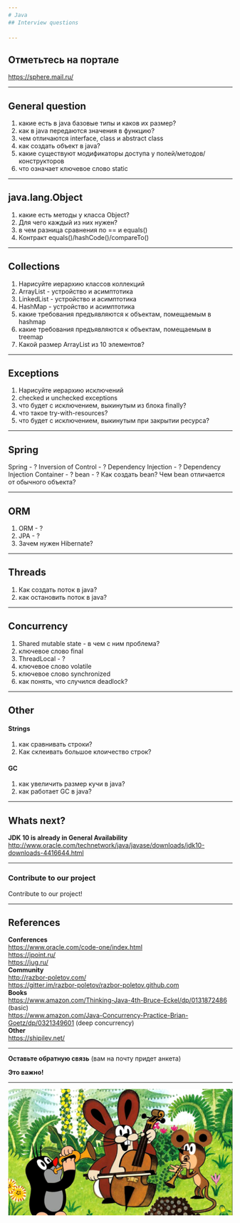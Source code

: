 ```yaml
---
# Java
## Interview questions

---
```

## Отметьтесь на портале
https://sphere.mail.ru/

---
## General question
1. какие есть в java базовые типы и каков их размер?
1. как в java передаются значения в функцию?
1. чем отличаются interface, class и abstract class
1. как создать объект в java?
1. какие существуют модификаторы доступа у полей/методов/конструкторов
1. что означает ключевое слово static

---
## java.lang.Object
1. какие есть методы у класса Object?
1. Для чего каждый из них нужен?
1. в чем разница сравнения по == и equals()
1. Контракт equals()/hashCode()/compareTo()

---
## Collections
1. Нарисуйте иерархию классов коллекций
1. ArrayList - устройство и асимптотика
1. LinkedList - устройство и асимптотика
1. HashMap - устройство и асимптотика
1. какие требования предъявляются к объектам, помещаемым в hashmap
1. какие требования предъявляются к объектам, помещаемым в treemap
1. Какой размер ArrayList из 10 элементов?

---
## Exceptions
1. Нарисуйте иерархию исключений
1. checked и unchecked exceptions
1. что будет с исключением, выкинутым из блока finally?
1. что такое try-with-resources?
1. что будет с исключением, выкинутым при закрытии ресурса?

---
## Spring
Spring - ?
Inversion of Control - ?
Dependency Injection - ?
Dependency Injection Container - ?
bean - ?
Как создать bean?
Чем bean отличается от обычного объекта?

---
## ORM
1. ORM - ?
1. JPA - ?
1. Зачем нужен Hibernate?

---
## Threads
1. Как создать поток в java?
1. как остановить поток в java?

---
## Concurrency
1. Shared mutable state - в чем с ним проблема?
1. ключевое слово final
1. ThreadLocal - ?
1. ключевое слово volatile
1. ключевое слово synchronized
1. как понять, что случился deadlock?

---
## Other
#### Strings
1. как сравнивать строки?
1. Как склеивать большое клоичество строк?

####  GC
1. как увеличить размер кучи в java?
1. как работает GC в java?


---
## Whats next?
**JDK 10 is already in General Availability**  
http://www.oracle.com/technetwork/java/javase/downloads/jdk10-downloads-4416644.html

---
### Contribute to our project
Contribute to our project!


---
## References
**Conferences**  
https://www.oracle.com/code-one/index.html  
https://jpoint.ru/  
https://jug.ru/  
**Community**  
http://razbor-poletov.com/  
https://gitter.im/razbor-poletov/razbor-poletov.github.com  
**Books**  
https://www.amazon.com/Thinking-Java-4th-Bruce-Eckel/dp/0131872486 (basic)  
https://www.amazon.com/Java-Concurrency-Practice-Brian-Goetz/dp/0321349601 (deep concurrency)  
**Other**  
https://shipilev.net/


---
**Оставьте обратную связь**
(вам на почту придет анкета)  

**Это важно!**


---
<img src="interview/presentation/assets/img/final.png" alt="final" style="width: 1000px;"/>
